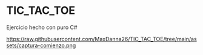 # TIC_TAC_TOE
Ejercicio hecho con puro C#


https://raw.githubusercontent.com/MaxDanna26/TIC_TAC_TOE/tree/main/assets/captura-comienzo.png

